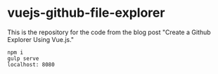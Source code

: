 # vuejs-github-file-explorer
This is the repository for the code from the blog post "Create a Github Explorer Using Vue.js."

    npm i
    gulp serve
    localhost: 8080